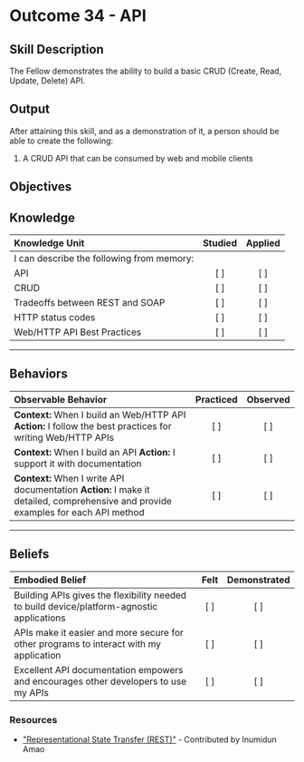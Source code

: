 # Outcome 34 - API

**Skill Description**
----------
The Fellow demonstrates the ability to build a basic CRUD (Create, Read, Update, Delete) API.

**Output**
----------
After attaining this skill, and as a demonstration of it, a person should be able to create the following:

1. A CRUD API that can be consumed by web and mobile clients


**Objectives**
----------
## **Knowledge**


| Knowledge Unit   |      Studied      | Applied |
|:-------------|:------------------:|:--------:|
| I can describe the following from memory: | | |
| API | [ ] | [ ]  |
| CRUD     | [ ] | [ ]  |
| Tradeoffs between REST and SOAP     | [ ] | [ ]  |
| HTTP status codes     | [ ] | [ ]  |
| Web/HTTP API Best Practices     | [ ] | [ ]  |


----------


## **Behaviors**

| Observable Behavior   |      Practiced      | Observed |
|:-------------|:------------------:|:--------:|
| **Context:** When I build an Web/HTTP API **Action:** I follow the best practices for writing Web/HTTP APIs | [ ] | [ ]  |
| **Context:** When I build an API **Action:** I support it with documentation | [ ] | [ ]  |
| **Context:** When I write API documentation **Action:** I make it detailed, comprehensive and provide examples for each API method | [ ] | [ ]  |


----------


## **Beliefs**


| Embodied Belief   |      Felt      | Demonstrated |
|:-------------|:------------------:|:--------:|
| Building APIs gives the flexibility needed to build device/platform-agnostic applications | [ ] | [ ]  |
| APIs make it easier and more secure for other programs to interact with my application | [ ] | [ ]  |
| Excellent API documentation empowers and encourages other developers to use my APIs | [ ] | [ ]  |


### Resources

- ["Representational State Transfer (REST)"](https://www.ics.uci.edu/~fielding/pubs/dissertation/rest_arch_style.htm) - Contributed by Inumidun Amao
